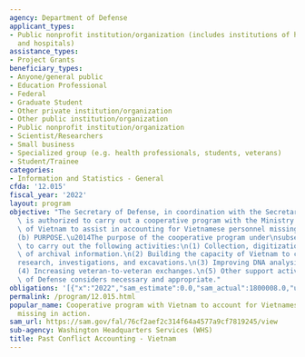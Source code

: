 ```yaml
---
agency: Department of Defense
applicant_types:
- Public nonprofit institution/organization (includes institutions of higher education
  and hospitals)
assistance_types:
- Project Grants
beneficiary_types:
- Anyone/general public
- Education Professional
- Federal
- Graduate Student
- Other private institution/organization
- Other public institution/organization
- Public nonprofit institution/organization
- Scientist/Researchers
- Small business
- Specialized group (e.g. health professionals, students, veterans)
- Student/Trainee
categories:
- Information and Statistics - General
cfda: '12.015'
fiscal_year: '2022'
layout: program
objective: "The Secretary of Defense, in coordination with the Secretary of State,\
  \ is authorized to carry out a cooperative program with the Ministry of Defense\
  \ of Vietnam to assist in accounting for Vietnamese personnel missing in action.\n\
  (b) PURPOSE.\u2014The purpose of the cooperative program under\nsubsection (a) is\
  \ to carry out the following activities:\n(1) Collection, digitization, and sharing\
  \ of archival information.\n(2) Building the capacity of Vietnam to conduct archival\n\
  research, investigations, and excavations.\n(3) Improving DNA analysis capacity.\n\
  (4) Increasing veteran-to-veteran exchanges.\n(5) Other support activities the Secretary\
  \ of Defense considers necessary and appropriate."
obligations: '[{"x":"2022","sam_estimate":0.0,"sam_actual":1800008.0,"usa_spending_actual":1800008.0},{"x":"2023","sam_estimate":1850714.0,"sam_actual":0.0,"usa_spending_actual":1826682.0},{"x":"2024","sam_estimate":1865778.0,"sam_actual":0.0,"usa_spending_actual":0.0}]'
permalink: /program/12.015.html
popular_name: Cooperative program with Vietnam to account for Vietnamese personnel
  missing in action.
sam_url: https://sam.gov/fal/76cf2aef2c314f64a4577a9cf7819245/view
sub-agency: Washington Headquarters Services (WHS)
title: Past Conflict Accounting - Vietnam
---
```

